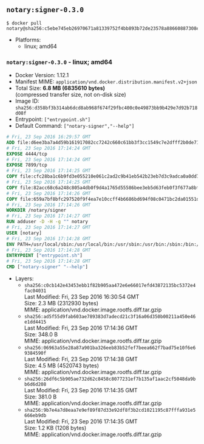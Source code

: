 ## `notary:signer-0.3.0`

```console
$ docker pull notary@sha256:c5ebe745eb26970671a81339752f4bb893b72de23578a88660887308e85353ce
```

-	Platforms:
	-	linux; amd64

### `notary:signer-0.3.0` - linux; amd64

-	Docker Version: 1.12.1
-	Manifest MIME: `application/vnd.docker.distribution.manifest.v2+json`
-	Total Size: **6.8 MB (6835610 bytes)**  
	(compressed transfer size, not on-disk size)
-	Image ID: `sha256:d358bf3b314ab6dcd8ab968f674f29fbc400c0e49873bb9b429e7d92b718d08f`
-	Entrypoint: `["entrypoint.sh"]`
-	Default Command: `["notary-signer","--help"]`

```dockerfile
# Fri, 23 Sep 2016 16:29:57 GMT
ADD file:d6ee3ba7a4d59b161917082cc7242c660c61bb3f3cc1549c7e2dfff2b0de7104 in / 
# Fri, 23 Sep 2016 17:14:24 GMT
EXPOSE 4444/tcp
# Fri, 23 Sep 2016 17:14:24 GMT
EXPOSE 7899/tcp
# Fri, 23 Sep 2016 17:14:25 GMT
COPY file:cfc28ba1c6b9fd3e055210e061c2ad2c9b41eb542b23eb7d3c9adca0a0dd775d in /notary/signer/ 
# Fri, 23 Sep 2016 17:14:25 GMT
COPY file:82acc68c6a248c805a4db0f9d4a1765d55586bee3eb5d63feb0f3f677a8bf902 in /notary/signer/ 
# Fri, 23 Sep 2016 17:14:26 GMT
COPY file:659a7bf8bfc297520f9f4ea7e10ccff4b6686bd694f08c0471bc2da01551deb8 in /notary/signer/ 
# Fri, 23 Sep 2016 17:14:26 GMT
WORKDIR /notary/signer
# Fri, 23 Sep 2016 17:14:27 GMT
RUN adduser -D -H -g "" notary
# Fri, 23 Sep 2016 17:14:27 GMT
USER [notary]
# Fri, 23 Sep 2016 17:14:28 GMT
ENV PATH=/usr/local/sbin:/usr/local/bin:/usr/sbin:/usr/bin:/sbin:/bin:/notary/signer
# Fri, 23 Sep 2016 17:14:28 GMT
ENTRYPOINT ["entrypoint.sh"]
# Fri, 23 Sep 2016 17:14:28 GMT
CMD ["notary-signer" "--help"]
```

-	Layers:
	-	`sha256:c0cb142e43453ebb1f82b905aa472e6e66017efd43872135bc5372e4fac04031`  
		Last Modified: Fri, 23 Sep 2016 16:30:54 GMT  
		Size: 2.3 MB (2312930 bytes)  
		MIME: application/vnd.docker.image.rootfs.diff.tar.gzip
	-	`sha256:ad5f55d9fab603ae789383d7adecd21c3f16a06d350b00211a450e46e1dd4415`  
		Last Modified: Fri, 23 Sep 2016 17:14:36 GMT  
		Size: 348.0 B  
		MIME: application/vnd.docker.image.rootfs.diff.tar.gzip
	-	`sha256:06963a55e28a87a901ba326eeb83b52fef7beea662f7bad75e10f6e69384590f`  
		Last Modified: Fri, 23 Sep 2016 17:14:38 GMT  
		Size: 4.5 MB (4520743 bytes)  
		MIME: application/vnd.docker.image.rootfs.diff.tar.gzip
	-	`sha256:26df6c5b905ae732d62c8458c8077231ef7b135af1aac2cf5048da9bb6d6d208`  
		Last Modified: Fri, 23 Sep 2016 17:14:35 GMT  
		Size: 381.0 B  
		MIME: application/vnd.docker.image.rootfs.diff.tar.gzip
	-	`sha256:9b7e4a7d8eaa7e9ef89f87d33e92df8f3b2cd1021195c87fffa931e5666eb9db`  
		Last Modified: Fri, 23 Sep 2016 17:14:35 GMT  
		Size: 1.2 KB (1208 bytes)  
		MIME: application/vnd.docker.image.rootfs.diff.tar.gzip
